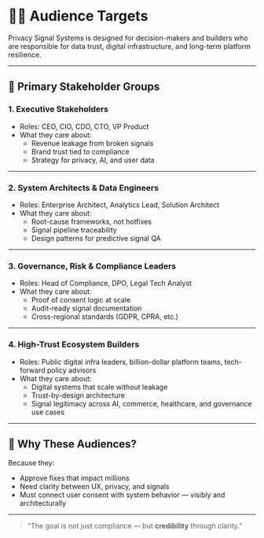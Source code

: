 # 🧑‍💼 Audience Targets

Privacy Signal Systems is designed for decision-makers and builders who are responsible for data trust, digital infrastructure, and long-term platform resilience.

---

## 🎯 Primary Stakeholder Groups

### 1. **Executive Stakeholders**
- Roles: CEO, CIO, CDO, CTO, VP Product
- What they care about:
  - Revenue leakage from broken signals
  - Brand trust tied to compliance
  - Strategy for privacy, AI, and user data

---

### 2. **System Architects & Data Engineers**
- Roles: Enterprise Architect, Analytics Lead, Solution Architect
- What they care about:
  - Root-cause frameworks, not hotfixes
  - Signal pipeline traceability
  - Design patterns for predictive signal QA

---

### 3. **Governance, Risk & Compliance Leaders**
- Roles: Head of Compliance, DPO, Legal Tech Analyst
- What they care about:
  - Proof of consent logic at scale
  - Audit-ready signal documentation
  - Cross-regional standards (GDPR, CPRA, etc.)

---

### 4. **High-Trust Ecosystem Builders**
- Roles: Public digital infra leaders, billion-dollar platform teams, tech-forward policy advisors
- What they care about:
  - Digital systems that scale without leakage
  - Trust-by-design architecture
  - Signal legitimacy across AI, commerce, healthcare, and governance use cases

---

## 🧠 Why These Audiences?

Because they:
- Approve fixes that impact millions
- Need clarity between UX, privacy, and signals
- Must connect user consent with system behavior — visibly and architecturally

---

> “The goal is not just compliance — but **credibility** through clarity.”

